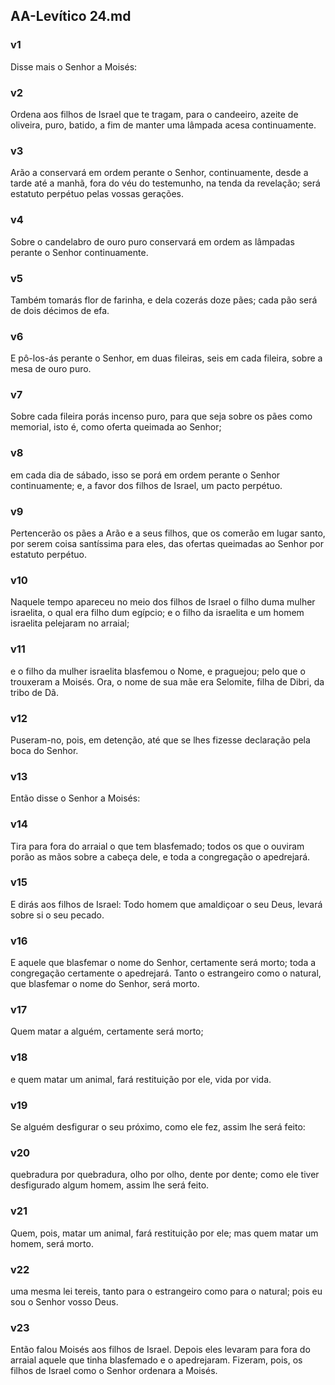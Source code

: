 ## AA-Levítico 24.md
### v1
 Disse mais o Senhor a Moisés:
### v2
 Ordena aos filhos de Israel que te tragam, para o candeeiro, azeite de oliveira, puro, batido, a fim de manter uma lâmpada acesa continuamente.
### v3
 Arão a conservará em ordem perante o Senhor, continuamente, desde a tarde até a manhã, fora do véu do testemunho, na tenda da revelação; será estatuto perpétuo pelas vossas gerações.
### v4
 Sobre o candelabro de ouro puro conservará em ordem as lâmpadas perante o Senhor continuamente.
### v5
 Também tomarás flor de farinha, e dela cozerás doze pães; cada pão será de dois décimos de efa.
### v6
 E pô-los-ás perante o Senhor, em duas fileiras, seis em cada fileira, sobre a mesa de ouro puro.
### v7
 Sobre cada fileira porás incenso puro, para que seja sobre os pães como memorial, isto é, como oferta queimada ao Senhor;
### v8
 em cada dia de sábado, isso se porá em ordem perante o Senhor continuamente; e, a favor dos filhos de Israel, um pacto perpétuo.
### v9
 Pertencerão os pães a Arão e a seus filhos, que os comerão em lugar santo, por serem coisa santíssima para eles, das ofertas queimadas ao Senhor por estatuto perpétuo.
### v10
 Naquele tempo apareceu no meio dos filhos de Israel o filho duma mulher israelita, o qual era filho dum egípcio; e o filho da israelita e um homem israelita pelejaram no arraial;
### v11
 e o filho da mulher israelita blasfemou o Nome, e praguejou; pelo que o trouxeram a Moisés. Ora, o nome de sua mãe era Selomite, filha de Dibri, da tribo de Dã.
### v12
 Puseram-no, pois, em detenção, até que se lhes fizesse declaração pela boca do Senhor.
### v13
 Então disse o Senhor a Moisés:
### v14
 Tira para fora do arraial o que tem blasfemado; todos os que o ouviram porão as mãos sobre a cabeça dele, e toda a congregação o apedrejará.
### v15
 E dirás aos filhos de Israel: Todo homem que amaldiçoar o seu Deus, levará sobre si o seu pecado.
### v16
 E aquele que blasfemar o nome do Senhor, certamente será morto; toda a congregação certamente o apedrejará. Tanto o estrangeiro como o natural, que blasfemar o nome do Senhor, será morto.
### v17
 Quem matar a alguém, certamente será morto;
### v18
 e quem matar um animal, fará restituição por ele, vida por vida.
### v19
 Se alguém desfigurar o seu próximo, como ele fez, assim lhe será feito:
### v20
 quebradura por quebradura, olho por olho, dente por dente; como ele tiver desfigurado algum homem, assim lhe será feito.
### v21
 Quem, pois, matar um animal, fará restituição por ele; mas quem matar um homem, será morto.
### v22
 uma mesma lei tereis, tanto para o estrangeiro como para o natural; pois eu sou o Senhor vosso Deus.
### v23
 Então falou Moisés aos filhos de Israel. Depois eles levaram para fora do arraial aquele que tinha blasfemado e o apedrejaram. Fizeram, pois, os filhos de Israel como o Senhor ordenara a Moisés.
